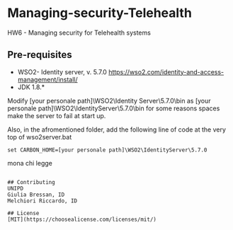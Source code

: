 # Managing-security-Telehealth
HW6 - Managing security for Telehealth systems

## Pre-requisites

* WSO2- Identity server, v. 5.7.0 https://wso2.com/identity-and-access-management/install/
* JDK 1.8.*

Modify 
[your personale path]\WSO2\Identity Server\5.7.0\bin
as
[your personale path]\WSO2\IdentityServer\5.7.0\bin
for some reasons spaces make the server to fail at start up.

Also, in the afromentioned folder, add the following line of code at the very top of wso2server.bat
```
set CARBON_HOME=[your personale path]\WSO2\IdentityServer\5.7.0

```
mona
chi 
legge
```

## Contributing
UNIPD
Giulia Bressan, ID
Melchiori Riccardo, ID 

## License
[MIT](https://choosealicense.com/licenses/mit/)
